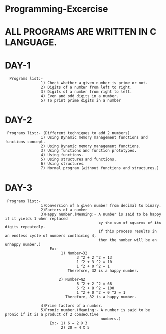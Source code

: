 # Programming-Excercise

# ALL PROGRAMS ARE WRITTEN IN C LANGUAGE.

# DAY-1
      Programs list:- 
                    1) Check whether a given number is prime or not.
                    2) Digits of a number from left to right.
                    3) Digits of a number from right to left.
                    4) Even and odd digits in a number.
                    5) To print prime digits in a number
# DAY-2
     Programs list:- (Different techniques to add 2 numbers)
                    1) Using Dynamic memory management functions and functions concept.
                    2) Using Dynamic memory management functions.
                    3) Using functions and function prototypes.
                    4) Using functions.
                    5) Using structures and functions.
                    6) Using structures.
                    7) Normal program.(without functions and structures.)
# DAY-3
     Programs list:-
                    1)Conversion of a given number from decimal to binary.
                    2)Factors of a number
                    3)Happy number.(Meaning:- A number is said to be happy if it yields 1 when replaced
                                              by the sum of squares of its digits repeatedly.
                                              If this process results in an endless cycle of numbers containing 4, 
                                              then the number will be an unhappy number.) 
                        Ex:-
                             1) Number=32
                                    3 ^2 + 2 ^2 = 13
                                    1 ^2 + 3 ^2 = 10
                                    1 ^2 + 0 ^2 = 1
                                Therefore, 32 is a happy number.
                             
                            2) Number=82
                                    8 ^2 + 2 ^2 = 68
                                    6 ^2 + 8 ^2 = 100
                                    1 ^2 + 0 ^2 + 0 ^2 = 1
                               Therefore, 82 is a happy number.
                    
                    4)Prime factors of a number.
                    5)Pronic number.(Meaning:- A number is said to be pronic if it is a product of 2 consecutive 
                                               numbers.)
                        Ex:- 1) 6 = 2 X 3
                             2) 20 = 4 X 5
     
